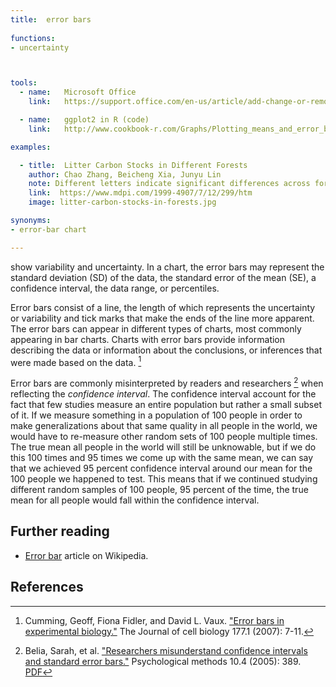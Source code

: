 ```yaml
---
title:  error bars
  
functions:
- uncertainty



tools:
  - name:   Microsoft Office
    link:   https://support.office.com/en-us/article/add-change-or-remove-error-bars-in-a-chart-e6d12c87-8533-4cd6-a3f5-864049a145f0

  - name:   ggplot2 in R (code)
    link:   http://www.cookbook-r.com/Graphs/Plotting_means_and_error_bars_(ggplot2)/

examples:

  - title:  Litter Carbon Stocks in Different Forests
    author: Chao Zhang, Beicheng Xia, Junyu Lin
    note: Different letters indicate significant differences across forest types (S-N-K test, p < 0.05). Error bars denote standard errors.
    link:  https://www.mdpi.com/1999-4907/7/12/299/htm
    image: litter-carbon-stocks-in-forests.jpg

synonyms:
- error-bar chart

---
```

show variability and uncertainty. In a chart, the error bars may represent the standard deviation (SD) of the data,
the standard error of the mean (SE), a confidence interval, the data range, or percentiles.
<!--more-->
Error bars consist of a line, the length of which represents the uncertainty or variability and tick marks that make the ends of the line more apparent. The error bars can appear in different types of charts, most commonly appearing in bar charts.
Charts with error bars provide information describing the data or information about the conclusions, or inferences that were made based on the data. [^cumming]

Error bars are commonly misinterpreted by readers and researchers [^belia] when reflecting the *confidence interval*. The confidence interval account for the fact that few studies measure an entire population but rather a small subset of it. If we measure something in a population of 100 people in order to make generalizations about that same quality in all people in the world, we would have to re-measure other random sets of 100 people multiple times.  The true mean all people in the world will still be unknowable, but if we do this 100 times and 95 times we come up with the same mean, we can say that we achieved 95 percent confidence interval around our mean for the 100 people we happened to test. This means that if we continued studying different random samples of 100 people, 95 percent of the time, the true mean for all people would fall within the confidence interval.


## Further reading
- [Error bar](https://en.wikipedia.org/wiki/Error_bar) article on Wikipedia.

## References
[^cumming]: Cumming, Geoff, Fiona Fidler, and David L. Vaux. ["Error bars in experimental biology."](https://dx.doi.org/10.1083%2Fjcb.200611141) The Journal of cell biology 177.1 (2007): 7-11.
[^belia]: Belia, Sarah, et al. ["Researchers misunderstand confidence intervals and standard error bars."](https://doi.org/10.1037/1082-989X.10.4.389) Psychological methods 10.4 (2005): 389. [PDF](https://pdfs.semanticscholar.org/1102/df06d8372cdceaa98ad835c72efcf6748f36.pdf?_ga=2.165963518.1548441697.1595549721-2010748498.1595549721)

